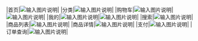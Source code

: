 |首页|![输入图片说明](style/icon/image.png)|
|分类|![输入图片说明](style/icon/%E5%88%86%E7%B1%BB.png)|
|购物车|![输入图片说明](style/icon/%E8%B4%AD%E7%89%A9%E8%BD%A6-%E7%A9%BA.png)|![输入图片说明](style/icon/%E8%B4%AD%E7%89%A9%E8%BD%A6.png)|
|我的|![输入图片说明](style/icon/%E6%9C%AA%E7%99%BB%E5%BD%95.png)|![输入图片说明](style/icon/%E7%99%BB%E5%BD%95.png)|
|搜索|![输入图片说明](style/icon/%E6%90%9C%E7%B4%A2.png)|
|商品列表|![输入图片说明](style/icon/%E5%95%86%E5%93%81%E5%88%97%E8%A1%A8.png)|
|商品详情|![输入图片说明](style/icon/%E5%95%86%E5%93%81%E8%AF%A6%E6%83%85.png)|
|支付|![输入图片说明](style/icon/%E6%94%AF%E4%BB%98.png)|
|订单查询|![输入图片说明](style/icon/%E8%AE%A2%E5%8D%95%E6%9F%A5%E8%AF%A2.png)|
